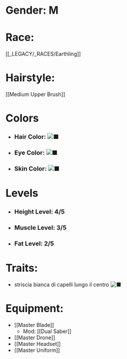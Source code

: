 # Gender: M
# Race:
[[_LEGACY/_RACES/Earthling]]
# Hairstyle:
[[Medium Upper Brush]]

# Colors
- ### Hair Color: ![■](https://placehold.co/15x15/110e07/110e07)
- ### Eye Color: ![■](https://placehold.co/15x15/3c1313/3c1313)
- ### Skin Color: ![■](https://placehold.co/15x15/a38050/a38050)
# Levels
- ### Height Level: 4/5
- ### Muscle Level: 3/5
- ### Fat Level: 2/5
# Traits:
- striscia bianca di capelli lungo il centro ![■](https://placehold.co/15x15/cdcdd0/cdcdd0)
# Equipment:
- [[Master Blade]]
	- Mod: [[Dual Saber]]
- [[Master Drone]]
- [[Master Headset]]
- [[Master Uniform]]